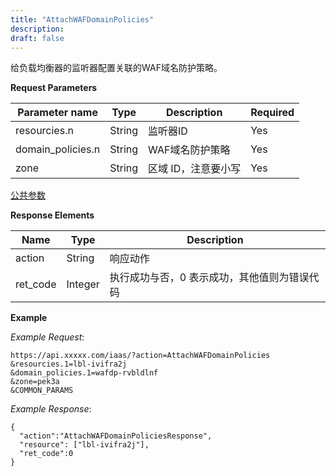 ```yaml
---
title: "AttachWAFDomainPolicies"
description: 
draft: false
---
```




给负载均衡器的监听器配置关联的WAF域名防护策略。

**Request Parameters**

| Parameter name | Type | Description | Required |
| --- | --- | --- | --- |
| resourcies.n | String | 监听器ID | Yes |
| domain_policies.n | String | WAF域名防护策略 | Yes |
| zone | String | 区域 ID，注意要小写 | Yes |

[公共参数](../../../parameters/)

**Response Elements**

| Name | Type | Description |
| --- | --- | --- |
| action | String | 响应动作 |
| ret_code | Integer | 执行成功与否，0 表示成功，其他值则为错误代码 |

**Example**

_Example Request_:

```
https://api.xxxxx.com/iaas/?action=AttachWAFDomainPolicies
&resourcies.1=lbl-ivifra2j
&domain_policies.1=wafdp-rvbldlnf
&zone=pek3a
&COMMON_PARAMS
```

_Example Response_:

```
{
  "action":"AttachWAFDomainPoliciesResponse",
  "resource": ["lbl-ivifra2j"],
  "ret_code":0
}
```

